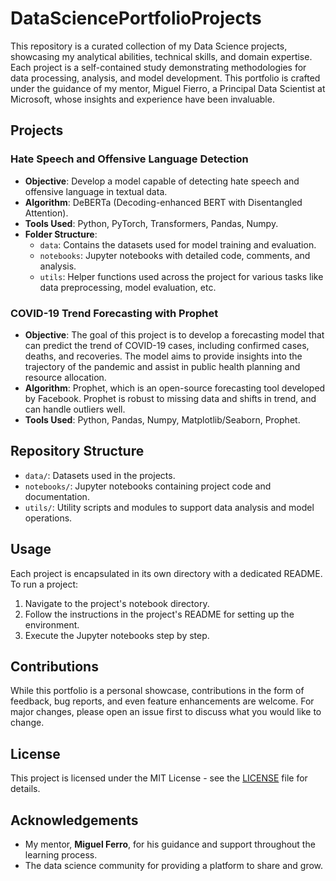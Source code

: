 # DataSciencePortfolioProjects

This repository is a curated collection of my Data Science projects, showcasing my analytical abilities, technical skills, and domain expertise. Each project is a self-contained study demonstrating methodologies for data processing, analysis, and model development. This portfolio is crafted under the guidance of my mentor, Miguel Fierro, a Principal Data Scientist at Microsoft, whose insights and experience have been invaluable.

## Projects

### Hate Speech and Offensive Language Detection

- **Objective**: Develop a model capable of detecting hate speech and offensive language in textual data.
- **Algorithm**: DeBERTa (Decoding-enhanced BERT with Disentangled Attention).
- **Tools Used**: Python, PyTorch, Transformers, Pandas, Numpy.
- **Folder Structure**:
  - `data`: Contains the datasets used for model training and evaluation.
  - `notebooks`: Jupyter notebooks with detailed code, comments, and analysis.
  - `utils`: Helper functions used across the project for various tasks like data preprocessing, model evaluation, etc.

 ### COVID-19 Trend Forecasting with Prophet

- **Objective**: The goal of this project is to develop a forecasting model that can predict the trend of COVID-19 cases, including confirmed cases, deaths, and recoveries. The model aims to provide insights into the trajectory of the pandemic and assist in public health planning and resource allocation.
- **Algorithm**:  Prophet, which is an open-source forecasting tool developed by Facebook. Prophet is robust to missing data and shifts in trend, and can handle outliers well.
- **Tools Used**: Python, Pandas, Numpy, Matplotlib/Seaborn, Prophet.

## Repository Structure

- `data/`: Datasets used in the projects.
- `notebooks/`: Jupyter notebooks containing project code and documentation.
- `utils/`: Utility scripts and modules to support data analysis and model operations.

## Usage

Each project is encapsulated in its own directory with a dedicated README. To run a project:

1. Navigate to the project's notebook directory.
2. Follow the instructions in the project's README for setting up the environment.
3. Execute the Jupyter notebooks step by step.

## Contributions

While this portfolio is a personal showcase, contributions in the form of feedback, bug reports, and even feature enhancements are welcome. For major changes, please open an issue first to discuss what you would like to change.

## License

This project is licensed under the MIT License - see the [LICENSE](LICENSE) file for details.

## Acknowledgements

- My mentor, **Miguel Ferro**, for his guidance and support throughout the learning process.
- The data science community for providing a platform to share and grow.
